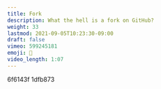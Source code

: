 ```yaml
---
title: Fork
description: What the hell is a fork on GitHub?
weight: 33
lastmod: 2021-09-05T10:23:30-09:00
draft: false
vimeo: 599245181
emoji: 🍴
video_length: 1:07
---
```

6f6143f
1dfb873